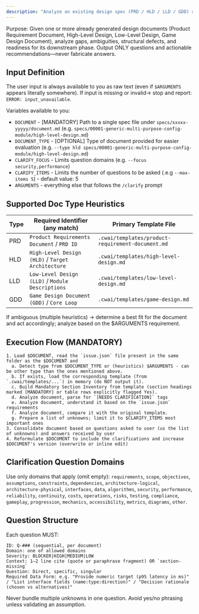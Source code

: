 ```yaml
---
description: "Analyze an existing design spec (PRD / HLD / LLD / GDD) and produce structured clarifying questions & completion guidance"
---
```


Purpose: Given one or more already generated design documents (Product Requirement Document, High-Level Design, Low-Level Design, Game Design Document), analyze gaps, ambiguities, structural defects, and readiness for its downstream phase. Output ONLY questions and actionable recommendations—never fabricate answers.

## Input Definition

The user input is always available to you as raw text (even if `$ARGUMENTS` appears literally somewhere). If input is missing or invalid→ stop and report: `ERROR: input_unavailable`.

Variables available to you:

- `DOCUMENT` - [MANDATORY] Path to a single spec file under `specs/xxxxx-yyyyy/document.md` (e.g. `specs/00001-generic-multi-purpose-config-module/high-level-design.md`)
- `DOCUMENT_TYPE` - [OPTIONAL] Type of document provided for easier evaluation (e.g. `--type hld specs/00001-generic-multi-purpose-config-module/high-level-design.md`)
- `CLARIFY_FOCUS` - Limits question domains (e.g. `--focus security,performance`)
- `CLARIFY_ITEMS` - Limits the number of questions to be asked (.e.g `--max-items 5`) - default value: 5
- `ARGUMENTS` - everything else that follows the `/clarify` prompt

## Supported Doc Type Heuristics

| Type | Required Identifier (any match)                   | Primary Template File                             |
| ---- | ------------------------------------------------- | ------------------------------------------------- |
| PRD  | `Product Requirements Document` / `PRD ID`        | `.cwai/templates/product-requirement-document.md` |
| HLD  | `High-Level Design (HLD)` / `Target Architecture` | `.cwai/templates/high-level-design.md`            |
| LLD  | `Low-Level Design (LLD)` / `Module Descriptions`  | `.cwai/templates/low-level-design.md`             |
| GDD  | `Game Design Document (GDD)` / `Core Loop`        | `.cwai/templates/game-design.md`                  |

If ambiguous (multiple heuristics) → determine a best fit for the document and act accordingly; analyze based on the $ARGUMENTS requirement.

## Execution Flow (MANDATORY)

```
1. Load $DOCUMENT, read the `issue.json` file present in the same folder as the $DOCUMENT and
  a. Detect type from $DOCUMENT_TYPE or (heuristics) $ARGUMENTS - can be other type than the ones mentioned above.
  b. If exists, load the corresponding template (from `.cwai/templates/...`) in memory (do NOT output it).
  c. Build Mandatory Section Inventory from template (section headings marked [MANDATORY] or table rows explicitly flagged Yes).
  d. Analyze document, parse for `[NEEDS CLARIFICATION]` tags
  e. Analyze document, understand it based on the `issue.json` requirements
  f. Analyze document, compare it with the original template.
  g. Prepare a list of unknowns; limit it to $CLARIFY_ITEMS most important ones
3. Consolidate document based on questions asked to user (us the list of unknowns) and answers received by user
4. Reformulate $DOCUMENT to include the clarifications and increase $DOCUMENT's version (overwrite or inline edit)
```

## Clarification Question Domains

Use only domains that apply (omit empty):
`requirements`, `scope`, `objectives`, `assumptions`, `constraints`, `dependencies`, `architecture-logical`, `architecture-physical`, `interfaces`, `data`, `algorithms`, `security`, `performance`, `reliability`, `continuity`, `costs`, `operations`, `risks`, `testing`, `compliance`, `gameplay`, `progression`, `mechanics`, `accessibility`, `metrics`, `diagrams`, `other`.

## Question Structure

Each question MUST:

```text
ID: Q-### (sequential, per document)
Domain: one of allowed domains
Severity: BLOCKER|HIGH|MEDIUM|LOW
Context: 1–2 line cite (quote or paraphrase fragment) OR `section-missing`
Question: Direct, specific, singular
Required Data Form: e.g. "Provide numeric target (p95 latency in ms)" / "List interface fields (name:type:direction)" / "Decision rationale (chosen vs alternatives)"
```

Never bundle multiple unknowns in one question. Avoid yes/no phrasing unless validating an assumption.
